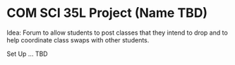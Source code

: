 # COM SCI 35L Project (Name TBD)

Idea: Forum to allow students to post classes that they intend to drop and to help coordinate class swaps with other students. 

Set Up ... TBD
